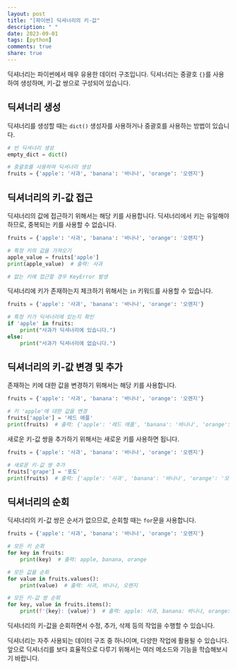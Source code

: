 ```yaml
---
layout: post
title: "[파이썬] 딕셔너리의 키-값"
description: " "
date: 2023-09-01
tags: [python]
comments: true
share: true
---
```


딕셔너리는 파이썬에서 매우 유용한 데이터 구조입니다. 딕셔너리는 중괄호 `{}`를 사용하여 생성하며, 키-값 쌍으로 구성되어 있습니다. 

## 딕셔너리 생성

딕셔너리를 생성할 때는 `dict()` 생성자를 사용하거나 중괄호를 사용하는 방법이 있습니다. 

```python
# 빈 딕셔너리 생성
empty_dict = dict()

# 중괄호를 사용하여 딕셔너리 생성
fruits = {'apple': '사과', 'banana': '바나나', 'orange': '오렌지'}
```

## 딕셔너리의 키-값 접근

딕셔너리의 값에 접근하기 위해서는 해당 키를 사용합니다. 딕셔너리에서 키는 유일해야 하므로, 중복되는 키를 사용할 수 없습니다. 

```python
fruits = {'apple': '사과', 'banana': '바나나', 'orange': '오렌지'}

# 특정 키의 값을 가져오기
apple_value = fruits['apple']
print(apple_value)  # 출력: 사과

# 없는 키에 접근할 경우 KeyError 발생
```

딕셔너리에 키가 존재하는지 체크하기 위해서는 `in` 키워드를 사용할 수 있습니다.

```python
fruits = {'apple': '사과', 'banana': '바나나', 'orange': '오렌지'}

# 특정 키가 딕셔너리에 있는지 확인
if 'apple' in fruits:
    print("사과가 딕셔너리에 있습니다.")
else:
    print("사과가 딕셔너리에 없습니다.")
```

## 딕셔너리의 키-값 변경 및 추가

존재하는 키에 대한 값을 변경하기 위해서는 해당 키를 사용합니다.

```python
fruits = {'apple': '사과', 'banana': '바나나', 'orange': '오렌지'}

# 키 'apple'에 대한 값을 변경
fruits['apple'] = '레드 애플'
print(fruits)  # 출력: {'apple': '레드 애플', 'banana': '바나나', 'orange': '오렌지'}
```

새로운 키-값 쌍을 추가하기 위해서는 새로운 키를 사용하면 됩니다.

```python
fruits = {'apple': '사과', 'banana': '바나나', 'orange': '오렌지'}

# 새로운 키-값 쌍 추가
fruits['grape'] = '포도'
print(fruits)  # 출력: {'apple': '사과', 'banana': '바나나', 'orange': '오렌지', 'grape': '포도'}
```

## 딕셔너리의 순회

딕셔너리의 키-값 쌍은 순서가 없으므로, 순회할 때는 `for`문을 사용합니다. 

```python
fruits = {'apple': '사과', 'banana': '바나나', 'orange': '오렌지'}

# 모든 키 순회
for key in fruits:
    print(key)  # 출력: apple, banana, orange

# 모든 값을 순회
for value in fruits.values():
    print(value)  # 출력: 사과, 바나나, 오렌지

# 모든 키-값 쌍 순회
for key, value in fruits.items():
    print(f'{key}: {value}')  # 출력: apple: 사과, banana: 바나나, orange: 오렌지
```

딕셔너리의 키-값을 순회하면서 수정, 추가, 삭제 등의 작업을 수행할 수 있습니다.

딕셔너리는 자주 사용되는 데이터 구조 중 하나이며, 다양한 작업에 활용될 수 있습니다. 앞으로 딕셔너리를 보다 효율적으로 다루기 위해서는 여러 메소드와 기능을 학습해보시기 바랍니다.